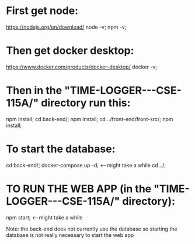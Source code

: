 # First get node:
https://nodejs.org/en/download/
node -v;
npm -v;

# Then get docker desktop:
https://www.docker.com/products/docker-desktop/
docker -v;

# Then in the "TIME-LOGGER---CSE-115A/" directory run this:
npm install;
cd back-end/;
npm install;
cd ../front-end/front-src/;
npm install;

# To start the database:
cd back-end/;
docker-compose up -d; <--might take a while
cd ../;

# TO RUN THE WEB APP (in the "TIME-LOGGER---CSE-115A/" directory):
npm start; <--might take a while

Note: the back-end does not currently use the database so starting the database is not really necessary to start the web app